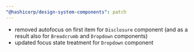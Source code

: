 ```yaml
---
"@hashicorp/design-system-components": patch
---
```


- removed autofocus on first item for `Disclosure` component (and as a result also for `Breadcrumb` and `Dropdown` components)
- updated focus state treatment for `Dropdown` component
